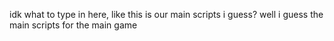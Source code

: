 idk what to type in here, like this is our main scripts i guess?
well i guess the main scripts for the main game

